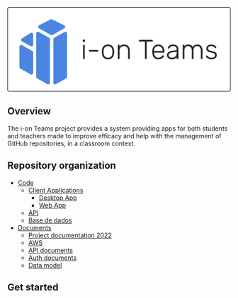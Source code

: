 <div align="center">
 <img src="docs/logo.png" />
</div>

## Overview

The i-on Teams project provides a system  providing apps for both students and teachers made to improve efficacy and help with the management of GitHub repositories, in a classroom context.

## Repository organization

* [Code](code)
  * [Client Applications](code/js)
    * [Desktop App](code/js/desktop)
    * [Web App](code/js/web)
  * [API](code/jvm)
  * [Base de dados](code/sql)
* [Documents](docs)
  * [Project documentation 2022](docs/2022)
  * [AWS](docs/AWS)
  * [API documents](docs/api)
  * [Auth documents](docs/auth)
  * [Data model](docs/data_model)
    
## Get started

